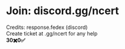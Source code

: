 # Join: discord.gg/ncert<br>
Credits: response.fedex (discord)<br>
Create ticket at .gg/ncert for any help<br>
**30$✖️0$✅**<br>
